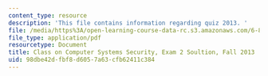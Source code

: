 ```yaml
---
content_type: resource
description: 'This file contains information regarding quiz 2013. '
file: /media/https%3A/open-learning-course-data-rc.s3.amazonaws.com/6-858-computer-systems-security-fall-2014/98dbe42dfbf8d6057a63cfb62411c384_MIT6_858F14_q13_2_sol.pdf
file_type: application/pdf
resourcetype: Document
title: Class on Computer Systems Security, Exam 2 Soultion, Fall 2013
uid: 98dbe42d-fbf8-d605-7a63-cfb62411c384
---
```


